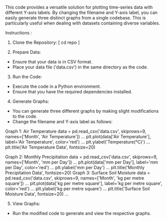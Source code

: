 This code provides a versatile solution for plotting time-series data with different Y-axis labels. By changing the filename and Y-axis label, you can easily generate three distinct graphs from a single codebase. This is particularly useful when dealing with datasets containing diverse variables.

Instructions :

1. Clone the Repository:
[
cd repo ]


2. Prepare Data:
- Ensure that your data is in CSV format.
- Place your data file ('data.csv') in the same directory as the code.


3. Run the Code:
- Execute the code in a Python environment.
- Ensure that you have the required dependencies installed.

4. Generate Graphs:
- You can generate three different graphs by making slight modifications to the code.
- Change the filename and Y-axis label as follows:


Graph 1: Air Temperature
data = pd.read_csv('data.csv', skiprows=9, names=['Month', 'Air Temperature'])
...
plt.plot(data['Air Temperature'], label='Air Temperature', color='red')
...
plt.ylabel('Temperature(°C)')
...
plt.title('Air Temperature Data', fontsize=20)

Graph 2: Monthly Precipitation
data = pd.read_csv('data.csv', skiprows=9, names=['Month', 'mm per Day'])
...
plt.plot(data['mm per Day'], label='mm per Day', color='red')
...
plt.ylabel('mm per Day')
...
plt.title('Monthly Precipitation Data', fontsize=20)
Graph 3: Surface Soil Moisture
data = pd.read_csv('data.csv', skiprows=9, names=['Month', 'kg per metre square'])
...
plt.plot(data['kg per metre square'], label='kg per metre square', color='red')
...
plt.ylabel('kg per metre square')
...
plt.title('Surface Soil Moisture Data', fontsize=20)
...

5. View Graphs:
- Run the modified code to generate and view the respective graphs.
